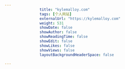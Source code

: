 ---
                title: "kylemalloy.com"
                tags: [个人网站]
                externalUrl: "https://kylemalloy.com"
                weight: 531
                showDate: false
                showAuthor: false
                showReadingTime: false
                showEdit: false
                showLikes: false
                showViews: false
                layoutBackgroundHeaderSpace: false
                ---

